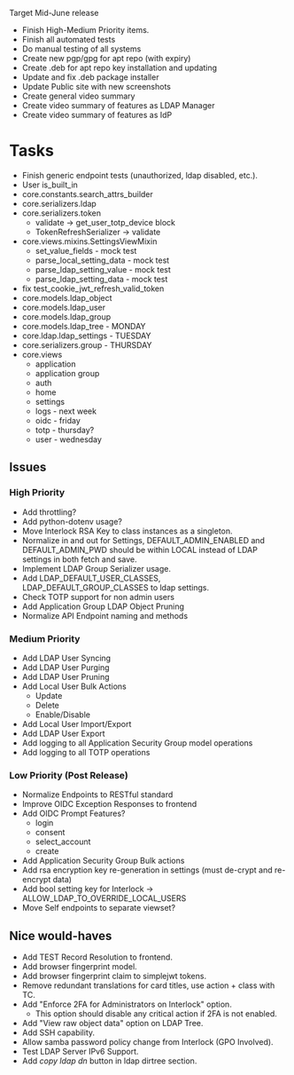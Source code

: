 Target Mid-June release
* Finish High-Medium Priority items.
* Finish all automated tests
* Do manual testing of all systems
* Create new pgp/gpg for apt repo (with expiry)
* Create .deb for apt repo key installation and updating
* Update and fix .deb package installer
* Update Public site with new screenshots
* Create general video summary
* Create video summary of features as LDAP Manager
* Create video summary of features as IdP

# Tasks
* Finish generic endpoint tests (unauthorized, ldap disabled, etc.).
* User is_built_in <d>
* core.constants.search_attrs_builder
* core.serializers.ldap <d>
* core.serializers.token
	* validate -> get_user_totp_device block
	* TokenRefreshSerializer -> validate
* core.views.mixins.SettingsViewMixin
	* set_value_fields - mock test
	* parse_local_setting_data - mock test
	* parse_ldap_setting_value - mock test
	* parse_ldap_setting_data - mock test
* fix test_cookie_jwt_refresh_valid_token <d>
* core.models.ldap_object <d>
* core.models.ldap_user <d>
* core.models.ldap_group <d>
* core.models.ldap_tree - MONDAY <d>
* core.ldap.ldap_settings - TUESDAY <d>
* core.serializers.group - THURSDAY <d>
* core.views
	* application <d>
	* application group <d>
	* auth <d>
	* home <d>
	* settings <d>
	* logs - next week <d>
	* oidc - friday <d>
	* totp - thursday? <d>
	* user - wednesday <d>

## Issues
### High Priority
* Add throttling?
* Add python-dotenv usage?
* Move Interlock RSA Key to class instances as a singleton. <d>
* Normalize in and out for Settings, DEFAULT_ADMIN_ENABLED and DEFAULT_ADMIN_PWD
	should be within LOCAL instead of LDAP settings in both fetch and save.
* Implement LDAP Group Serializer usage.
* Add LDAP_DEFAULT_USER_CLASSES, LDAP_DEFAULT_GROUP_CLASSES to ldap settings.
* Check TOTP support for non admin users
* Add Application Group LDAP Object Pruning
* Normalize API Endpoint naming and methods

### Medium Priority
* Add LDAP User Syncing <d>
* Add LDAP User Purging <d>
* Add LDAP User Pruning <d>
* Add Local User Bulk Actions
	* Update
	* Delete
	* Enable/Disable
* Add Local User Import/Export
* Add LDAP User Export
* Add logging to all Application Security Group model operations
* Add logging to all TOTP operations

### Low Priority (Post Release)
* Normalize Endpoints to RESTful standard
* Improve OIDC Exception Responses to frontend
* Add OIDC Prompt Features?
	* login <d>
	* consent <d>
	* select_account <n>
	* create <n>
* Add Application Security Group Bulk actions
* Add rsa encryption key re-generation in settings (must de-crypt and re-encrypt data)
* Add bool setting key for Interlock -> ALLOW_LDAP_TO_OVERRIDE_LOCAL_USERS
* Move Self endpoints to separate viewset?

## Nice would-haves
* Add TEST Record Resolution to frontend.
* Add browser fingerprint model.
* Add browser fingerprint claim to simplejwt tokens.
* Remove redundant translations for card titles, use action + class with TC.
* Add "Enforce 2FA for Administrators on Interlock" option.
	* This option should disable any critical action if 2FA is not enabled.
* Add "View raw object data" option on LDAP Tree.
* Add SSH capability.
* Allow samba password policy change from Interlock (GPO Involved).
* Test LDAP Server IPv6 Support.
* Add *copy ldap dn* button in ldap dirtree section.
